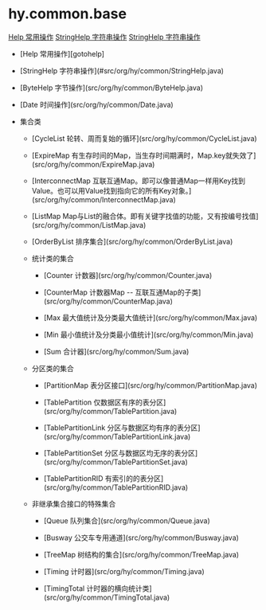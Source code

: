 # hy.common.base


[Help 常用操作][gotohelp]
[StringHelp 字符串操作](src/org/hy/common/StringHelp.java)
[StringHelp 字符串操作](#src/org/hy/common/StringHelp.java)
<ul>
    <li><p>[Help 常用操作][gotohelp]</p></li>
    <li><p>[StringHelp 字符串操作](#src/org/hy/common/StringHelp.java)</p></li>
    <li><p>[ByteHelp 字节操作](src/org/hy/common/ByteHelp.java)</p></li>
    <li><p>[Date 时间操作](src/org/hy/common/Date.java)</p></li>
    <li><p>集合类</p></li>
    <ul>
        <li><p>[CycleList 轮转、周而复始的循环](src/org/hy/common/CycleList.java)</p></li>
        <li><p>[ExpireMap 有生存时间的Map，当生存时间期满时，Map.key就失效了](src/org/hy/common/ExpireMap.java)</p></li>
        <li><p>[InterconnectMap 互联互通Map。即可以像普通Map一样用Key找到Value。也可以用Value找到指向它的所有Key对象。](src/org/hy/common/InterconnectMap.java)</p></li>
        <li><p>[ListMap Map与List的融合体。即有关键字找值的功能，又有按编号找值](src/org/hy/common/ListMap.java)</p></li>
        <li><p>[OrderByList 排序集合](src/org/hy/common/OrderByList.java)</p></li>
        <li><p>统计类的集合</p></li>
        <ul>
            <li><p>[Counter 计数器](src/org/hy/common/Counter.java)</p></li>
            <li><p>[CounterMap 计数器Map -- 互联互通Map的子类](src/org/hy/common/CounterMap.java)</p></li>
            <li><p>[Max 最大值统计及分类最大值统计](src/org/hy/common/Max.java)</p></li>
            <li><p>[Min 最小值统计及分类最小值统计](src/org/hy/common/Min.java)</p></li>
            <li><p>[Sum 合计器](src/org/hy/common/Sum.java)</p></li>
        </ul>
        <li><p>分区类的集合</p></li>
        <ul>
            <li><p>[PartitionMap 表分区接口](src/org/hy/common/PartitionMap.java)</p></li>
            <li><p>[TablePartition 仅数据区有序的表分区](src/org/hy/common/TablePartition.java)</p></li>
            <li><p>[TablePartitionLink 分区与数据区均有序的表分区](src/org/hy/common/TablePartitionLink.java)</p></li>
            <li><p>[TablePartitionSet 分区与数据区均无序的表分区](src/org/hy/common/TablePartitionSet.java)</p></li>
            <li><p>[TablePartitionRID 有索引的的表分区](src/org/hy/common/TablePartitionRID.java)</p></li>
        </ul>
        <li><p>非继承集合接口的特殊集合</p></li>
        <ul>
            <li><p>[Queue 队列集合](src/org/hy/common/Queue.java)</p></li>
            <li><p>[Busway 公交车专用通道](src/org/hy/common/Busway.java)</p></li>
            <li><p>[TreeMap 树结构的集合](src/org/hy/common/TreeMap.java)</p></li>
            <li><p>[Timing 计时器](src/org/hy/common/Timing.java)</p></li>
            <li><p>[TimingTotal 计时器的横向统计类](src/org/hy/common/TimingTotal.java)</p></li>
        </ul>
    </ul>
</ul>



[gotohelp]:https://github.com/HY-ZhengWei/hy.common.base/tree/master/src/org/hy/common/Help.java "ert"